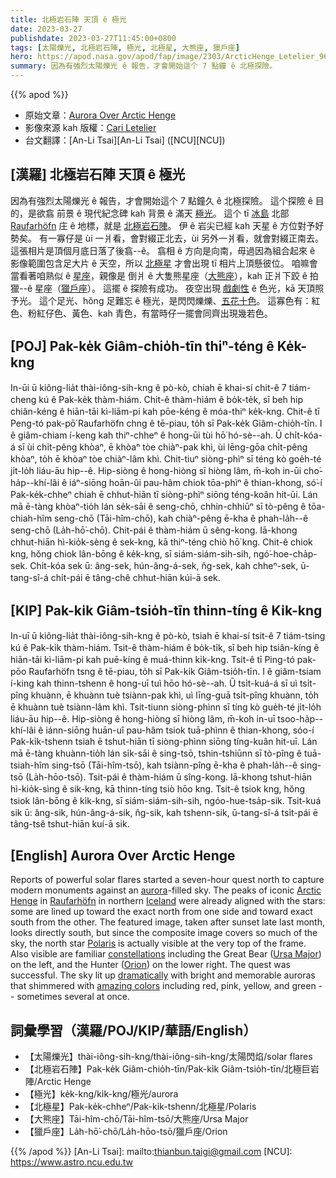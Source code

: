 ```yaml
---
title: 北極岩石陣 天頂 ê 極光
date: 2023-03-27
publishdate: 2023-03-27T11:45:00+0800
tags: [太陽爍光, 北極岩石陣, 極光, 北極星, 大熊座, 獵戶座]
hero: https://apod.nasa.gov/apod/fap/image/2303/ArcticHenge_Letelier_960_annotated.jpg
summary: 因為有強烈太陽爍光 ê 報告，才會開始這个 7 點鐘 ê 北極探險。
---
```


{{% apod %}}

- 原始文章：[Aurora Over Arctic Henge](https://apod.nasa.gov/apod/ap230327.html)
- 影像來源 kah 版權：[Cari Letelier](https://cariletelier.com/about/)
- 台文翻譯：[An-Li Tsai][An-Li Tsai] ([NCU][NCU])

## [漢羅] 北極岩石陣 天頂 ê 極光
因為有強烈太陽爍光 ê 報告，才會開始這个 7 點鐘久 ê 北極探險。
這个探險 ê 目的，是欲翕 前景 ê 現代紀念碑 kah 背景 ê 滿天 [極光][aurora]。
這个 tī [冰島][Iceland] 北部 [Raufarhöfn][Raufarhöfn] 庄 ê 地標，就是 [北極岩石陣][Arctic Henge]。
伊 ê 岩尖已經 kah 天星 ê 方位對予好勢矣。
有一寡仔是 ùi 一爿看，會對綴正北去，ùi 另外一爿看，就會對綴正南去。
這張相片是頂個月底日落了後翕--ê。
翕相 ê 方向是向南，毋過因為組合起來 ê 影像範圍包含足大片 ê 天空，所以 [北極星][Polaris] 才會出現 tī 相片上頂懸彼位。
咱嘛會當看著咱熟似 ê [星座][constellations]，親像是 倒爿 ê 大隻熊星座（[大熊座][Ursa Major]），kah 正爿下跤 ê 拍獵--ê 星座（[獵戶座][Orion]）。
這擺 ê 探險有成功。
夜空出現 [戲劇性][dramatically] ê 色光，kā 天頂照予光。
這个足光、hŏng 足難忘 ê 極光，是閃閃爍爍、[五花十色][amazing colors]。
這寡色有：紅色、粉紅仔色、黃色、kah 青色，有當時仔一擺會同齊出現幾若色。

## [POJ] Pak-ke̍k Giâm-chio̍h-tīn thiⁿ-téng ê Ke̍k-kng
In-ūi ū kiông-lia̍t thài-iông-sih-kng ê pò-kò, chiah ē khai-sí chit-ê 7 tiám-cheng kú ê Pak-ke̍k thàm-hiám.
Chit-ê thàm-hiám ê bo̍k-te̍k, sī beh hip chiân-kéng ê hiān-tāi kì-liām-pi kah pōe-kéng ê móa-thiⁿ ke̍k-kng.
Chit-ê tī Peng-tó pak-pō͘ Raufarhöfn chng ê tē-piau, to̍h sī Pak-ke̍k Giâm-chio̍h-tīn.
I ê giâm-chiam í-keng kah thiⁿ-chheⁿ ê hong-ūi tùi hō͘ hó-sè--ah.
Ū chi̍t-kóa-á sī ùi chi̍t-pêng khòaⁿ, ē khòaⁿ tòe chiàⁿ-pak khì, ùi lēng-gōa chi̍t-pêng khòaⁿ, to̍h ē khòaⁿ tòe chiàⁿ-lâm khì.
Chit-tiuⁿ siòng-phìⁿ sī téng kò goe̍h-té ji̍t-lo̍h liáu-āu hip--ê.
Hip-siòng ê hong-hiòng sī hiòng lâm, m̄-koh in-ūi cho͘-ha̍p--khí-lâi ê iáⁿ-siōng hoān-ûi pau-hâm chiok tōa-phìⁿ ê thian-khong, só͘-í Pak-ke̍k-chheⁿ chiah ē chhut-hiān tī siòng-phìⁿ siōng téng-koân hit-ūi.
Lán mā ē-tàng khòaⁿ-tio̍h lán se̍k-sāi ê seng-chō, chhin-chhiūⁿ sī tò-pêng ê tōa-chiah-hîm seng-chō (Tāi-hîm-chō), kah chiàⁿ-pêng ē-kha ê phah-la̍h--ê seng-chō (La̍h-hō͘-chō).
Chit-pái ê thàm-hiám ū sêng-kong.
Iā-khong chhut-hiān hì-kio̍k-sèng ê sek-kng, kā thiⁿ-téng chiò hō͘ kng.
Chit-ê chiok kng, hŏng chiok lân-bōng ê ke̍k-kng, sī siám-siám-sih-sih, ngó͘-hoe-cha̍p-sek.
Chi̍t-kóa sek ū: âng-sek, hún-âng-á-sek, n̂g-sek, kah chheⁿ-sek, ū-tang-sî-á chi̍t-pái ē tâng-chê chhut-hiān kúi-ā sek.

## [KIP] Pak-ki̍k Giâm-tsio̍h-tīn thinn-tíng ê Ki̍k-kng
In-uī ū kiông-lia̍t thài-iông-sih-kng ê pò-kò, tsiah ē khai-sí tsit-ê 7 tiám-tsing kú ê Pak-ki̍k thàm-hiám.
Tsit-ê thàm-hiám ê bo̍k-ti̍k, sī beh hip tsiân-kíng ê hiān-tāi kì-liām-pi kah puē-kíng ê muá-thinn ki̍k-kng.
Tsit-ê tī Ping-tó pak-pōo Raufarhöfn tsng ê tē-piau, to̍h sī Pak-ki̍k Giâm-tsio̍h-tīn.
I ê giâm-tsiam í-king kah thinn-tshenn ê hong-uī tuì hōo hó-sè--ah.
Ū tsi̍t-kuá-á sī uì tsi̍t-pîng khuànn, ē khuànn tuè tsiànn-pak khì, uì līng-guā tsi̍t-pîng khuànn, to̍h ē khuànn tuè tsiànn-lâm khì.
Tsit-tiunn siòng-phìnn sī tíng kò gue̍h-té ji̍t-lo̍h liáu-āu hip--ê.
Hip-siòng ê hong-hiòng sī hiòng lâm, m̄-koh in-uī tsoo-ha̍p--khí-lâi ê iánn-siōng huān-uî pau-hâm tsiok tuā-phìnn ê thian-khong, sóo-í Pak-ki̍k-tshenn tsiah ē tshut-hiān tī siòng-phìnn siōng tíng-kuân hit-uī.
Lán mā ē-tàng khuànn-tio̍h lán si̍k-sāi ê sing-tsō, tshin-tshiūnn sī tò-pîng ê tuā-tsiah-hîm sing-tsō (Tāi-hîm-tsō), kah tsiànn-pîng ē-kha ê phah-la̍h--ê sing-tsō (La̍h-hōo-tsō).
Tsit-pái ê thàm-hiám ū sîng-kong.
Iā-khong tshut-hiān hì-kio̍k-sìng ê sik-kng, kā thinn-tíng tsiò hōo kng.
Tsit-ê tsiok kng, hŏng tsiok lân-bōng ê ki̍k-kng, sī siám-siám-sih-sih, ngóo-hue-tsa̍p-sik.
Tsi̍t-kuá sik ū: âng-sik, hún-âng-á-sik, n̂g-sik, kah tshenn-sik, ū-tang-sî-á tsi̍t-pái ē tâng-tsê tshut-hiān kuí-ā sik.

## [English] Aurora Over Arctic Henge
Reports of powerful solar flares started a seven-hour quest north to capture modern monuments against an [aurora][aurora]\-filled sky.
The peaks of iconic [Arctic Henge][Arctic Henge] in [Raufarhöfn][Raufarhöfn] in northern [Iceland][Iceland] were already aligned with the stars: some are lined up toward the exact north from one side and toward exact south from the other.
The featured image, taken after sunset late last month, looks directly south, but since the composite image covers so much of the sky, the north star [Polaris][Polaris] is actually visible at the very top of the frame.
Also visible are familiar [constellations][constellations] including the Great Bear ([Ursa Major][Ursa Major]) on the left, and the Hunter ([Orion][Orion]) on the lower right.
The quest was successful.
The sky lit up [dramatically][dramatically] with bright and memorable auroras that shimmered with [amazing colors][amazing colors] including red, pink, yellow, and green -- sometimes several at once.

## 詞彙學習（漢羅/POJ/KIP/華語/English）
- 【太陽爍光】thài-iông-sih-kng/thài-iông-sih-kng/太陽閃焰/solar flares
- 【北極岩石陣】Pak-ke̍k Giâm-chio̍h-tīn/Pak-ki̍k Giâm-tsio̍h-tīn/北極巨岩陣/Arctic Henge
- 【極光】ke̍k-kng/ki̍k-kng/極光/aurora
- 【北極星】Pak-ke̍k-chheⁿ/Pak-ki̍k-tshenn/北極星/Polaris
- 【大熊座】Tāi-hîm-chō/Tāi-hîm-tsō/大熊座/Ursa Major
- 【獵戶座】La̍h-hō͘-chō/La̍h-hōo-tsō/獵戶座/Orion


{{% /apod %}}
[An-Li Tsai]: mailto:thianbun.taigi@gmail.com
[NCU]: https://www.astro.ncu.edu.tw

[copyright]: https://apod.nasa.gov/apod/fap/lib/about_apod.html#srapply
[License]: https://creativecommons.org/licenses/by/2.0/

[aurora]:https://spaceplace.nasa.gov/aurora/
[Arctic Henge]:https://www.northiceland.is/en/place/arctic-henge
[Raufarhöfn]:https://en.wikipedia.org/wiki/Raufarh%C3%B6fn
[Iceland]:https://en.wikipedia.org/wiki/Iceland
[Polaris]:https://apod.nasa.gov/apod/ap210428.html
[constellations]:https://spaceplace.nasa.gov/constellations/
[Ursa Major]:https://en.wikipedia.org/wiki/Ursa_Major
[Orion]:https://en.wikipedia.org/wiki/Orion_(constellation)#History_and_mythology
[dramatically]:https://media.istockphoto.com/id/1361306507/photo/funny-cat-looking-shocked-with-mouth-open.jpg?s=612x612&w=0&k=20&c=nZC2BlXoiC2tycIsiv_PvmUSwKhctikzVLy4Y3pgp10=
[amazing colors]:https://www.exploratorium.edu/learning_studio/auroras/difcolors.html


